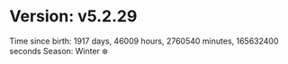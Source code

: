 # Version: v5.2.29
Time since birth: 1917 days, 46009 hours, 2760540 minutes, 165632400 seconds
Season: Winter ❄️

